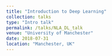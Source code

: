 ```yaml
---
title: "Introduction to Deep Learning"
collection: talks
type: "Intro talk"
permalink: /talks/NLA_DL_talk
venue: "University of Manchester"
date: 2018-07-31
location: "Manchester, UK"
---
```


